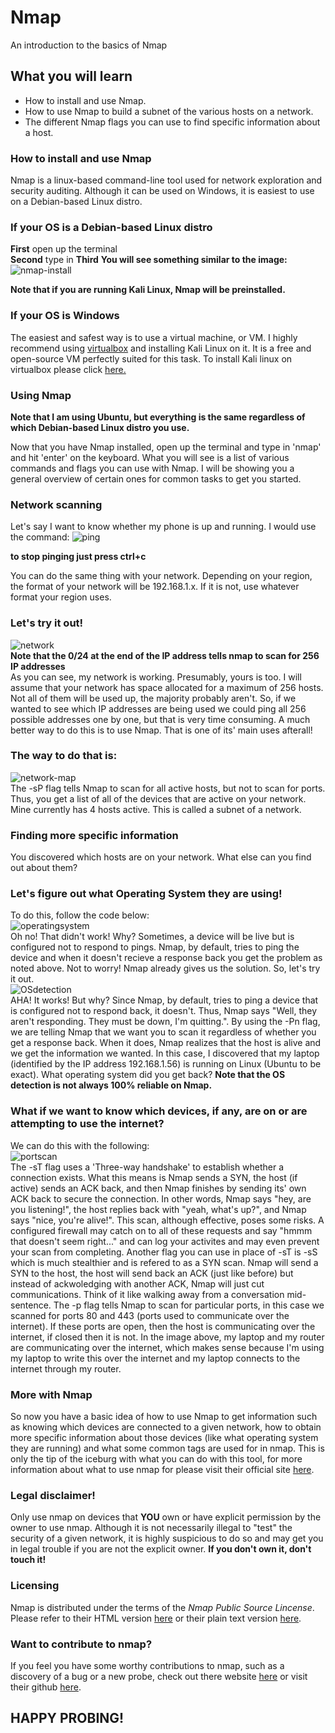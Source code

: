 # Nmap
An introduction to the basics of Nmap

## What you will learn 
* How to install and use Nmap.
* How to use Nmap to build a subnet of the various hosts on a network.
* The different Nmap flags you can use to find specific information about a host.

### How to install and use Nmap
Nmap is a linux-based command-line tool used for network exploration and security auditing. Although it can be 
used on Windows, it is easiest to use on a Debian-based Linux distro. 
### If your OS is a Debian-based Linux distro
**First** open up the terminal                                                                                                      
**Second** type in <sudo apt install nmap/> 
**Third** 
 **You will see something similar to the image:**                                                                                                                                                                                                                                      
![nmap-install](https://user-images.githubusercontent.com/62024377/111915218-7e3c6680-8a4b-11eb-8855-f4be8adfffae.png)


  **Note that if you are running Kali Linux, Nmap will be preinstalled.**
### If your OS is Windows
The easiest and safest way is to use a virtual machine, or VM. I highly recommend using [virtualbox](https://www.virtualbox.org/) 
and installing Kali Linux on it. 
It is a free and open-source VM perfectly suited for this task. To install Kali linux on virtualbox please click [here.](https://phoenixnap.com/kb/how-to-install-kali-linux-on-virtualbox)

### Using Nmap

 **Note that I am using Ubuntu, but everything is the same regardless of which Debian-based Linux distro you use.**                                                

Now that you have Nmap installed, open up the terminal and type in 'nmap' and hit 'enter'
on the keyboard. What you will see is a list of various commands and flags you can use with Nmap. I will be 
showing you a general overview of certain ones for common tasks to get you started. 

### Network scanning

Let's say I want to know whether my phone is up and running. I would use the command: 
![ping](https://user-images.githubusercontent.com/62024377/111915779-569acd80-8a4e-11eb-89e1-941650a5c36c.png) 

 **to stop pinging just press ctrl+c**                                                                                                  

You can do the same thing with your network. Depending on your region, the format of your network will be 192.168.1.x. If it is not, use whatever 
format your region uses. 

### Let's try it out!

![network](https://user-images.githubusercontent.com/62024377/111916494-91eacb80-8a51-11eb-9600-525e7cd55867.png)                                      
**Note that the 0/24 at the end of the IP address tells nmap to scan for 256 IP addresses**                                                                      
As you can see, my network is working. Presumably, yours is too. I will assume that your network has space allocated
for a maximum of 256 hosts. Not all of them will be used up, the majority probably aren't. So, if we wanted 
to see which IP addresses are being used we could ping all 256 possible addresses one by one, but that is very time consuming.
A much better way to do this is to use Nmap. That is one of its' main uses afterall! 
 
### The way to do that is: 

![network-map](https://user-images.githubusercontent.com/62024377/111916839-41746d80-8a53-11eb-97ce-99622979f406.png)                               
The -sP flag tells Nmap to scan for all active hosts, but not to scan for ports. Thus, you get a list of all of the devices that are active on your network.
Mine currently has 4 hosts active.
This is called a subnet of a network. 
 
### Finding more specific information
 
You discovered which hosts are on your network. What else can you find out about them? 
 
### Let's figure out what Operating System they are using!
 
To do this, follow the code below:                                                                                                  
![operatingsystem](https://user-images.githubusercontent.com/62024377/111917439-64ece780-8a56-11eb-8bfe-e36952b8a8cb.png)                                                             
Oh no! That didn't work! Why? Sometimes, a device will be live but is configured not to respond to pings. Nmap, by default, tries to ping the device 
and when it doesn't recieve a response back you get the problem as noted above. Not to worry! Nmap already gives us the solution. So, let's try it out.           
![OSdetection](https://user-images.githubusercontent.com/62024377/111917720-e4c78180-8a57-11eb-903d-5f9734004699.png)                                                                   
AHA! It works! But why? Since Nmap, by default, tries to ping a device that is configured not to respond back, it doesn't. Thus, Nmap says "Well,
they aren't responding. They must be down, I'm quitting.". By using the -Pn flag, we are telling Nmap that we want you to scan it regardless of 
whether you get a response back. When it does, Nmap realizes that the host is alive and we get the information we wanted. 
In this case, I discovered that my laptop (identified by the IP address 192.168.1.56) is running on Linux (Ubuntu to be exact). 
What operating system did you get back? 
**Note that the OS detection is not always 100% reliable on Nmap.**                                                                                               

### What if we want to know which devices, if any, are on or are attempting to use the internet?
We can do this with the following:                                                                                    
![portscan](https://user-images.githubusercontent.com/62024377/111922505-88bd2700-8a70-11eb-815a-44c63224a880.png)                                             
The -sT flag uses a 'Three-way handshake' to establish whether a connection exists. What this means is Nmap sends a SYN, the host (if active) sends 
an ACK back, and then Nmap finishes by sending its' own ACK back to secure the connection. In other words, Nmap says "hey, are you listening!", the host replies back with "yeah, what's up?", and Nmap says "nice, you're alive!". This scan, although effective, poses some risks. A configured firewall may catch on to all of these requests and say "hmmm that doesn't seem right..." and can log your activites and may even prevent your scan from completing. Another flag you can use in place of -sT is -sS which is much stealthier and is refered to as a SYN scan. Nmap will send a SYN to the host, the host will send back an ACK (just like before) but instead of ackwoledging with another ACK, Nmap will just cut communications. Think of it like walking away from a conversation mid-sentence. The -p flag tells Nmap to scan for particular ports, in this case we scanned for ports 80 and 443 (ports used to communicate over the internet). If these ports are open, then the host is communicating over the internet, if closed then it is not. In the image above, my laptop and my router are communicating over the internet, which makes sense because I'm using my laptop to write this over the internet and my laptop connects to the internet through my router. 

### More with Nmap
So now you have a basic idea of how to use Nmap to get information such as knowing which devices are connected to a given network, how to obtain more specific information about those devices (like what operating system they are running) and what some common tags are used for in nmap. This is only the tip of the iceburg with what you can do with this tool, for more information about what to use nmap for please visit their official site [here](https://nmap.org/).
 
### Legal disclaimer!
Only use nmap on devices that **YOU** own or have explicit permission by the owner to use nmap. Although it is not necessarily illegal to "test" the security of a given network, it is highly suspicious to do so and may get you in legal trouble if you are not the explicit owner. **If you don't own it, don't touch it!**
 
### Licensing
Nmap is distributed under the terms of the *Nmap Public Source Lincense*. Please refer to their HTML version [here](https://nmap.org/npsl/npsl-annotated.html) or their plain text version [here](https://svn.nmap.org/nmap/LICENSE).
 
### Want to contribute to nmap?
If you feel you have some worthy contributions to nmap, such as a discovery of a bug or a new probe, check out there website [here](https://nmap.org/book/vscan-community.html) or visit their github [here](https://github.com/nmap/nmap/contribute).
 
## HAPPY PROBING!

 



